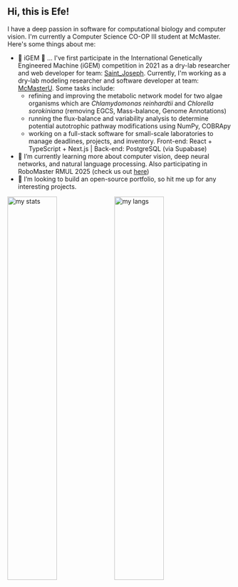 ## Hi, this is Efe!

I have a deep passion in software for computational biology and computer vision. I'm currently a Computer Science CO-OP III student at McMaster. Here's some things about me:

- 🦠 iGEM 🦠 ... I've first participate in the International Genetically Engineered Machine (iGEM) competition in 2021 as a dry-lab researcher and web developer for team: [Saint_Joseph](https://teams.igem.org/3941). Currently, I'm working as a dry-lab modeling researcher and software developer at team: [McMasterU](https://teams.igem.org/5688). Some tasks include:
  - refining and improving the metabolic network model for two algae organisms which are *Chlamydomonas reinhardtii* and *Chlorella sorokiniana* (removing EGCS, Mass-balance, Genome Annotations)
  - running the flux-balance and variability analysis to determine potential autotrophic pathway modifications using NumPy, COBRApy
  - working on a full-stack software for small-scale laboratories to manage deadlines, projects, and inventory. Front-end: React + TypeScript + Next.js | Back-end: PostgreSQL (via Supabase)
- 🌱 I’m currently learning more about computer vision, deep neural networks, and natural language processing. Also participating in RoboMaster RMUL 2025 (check us out [here](https://macrobomaster.com/))
- 👯 I’m looking to build an open-source portfolio, so hit me up for any interesting projects.

<img alt="my stats" align="left" width="47%" src="https://github-readme-stats.vercel.app/api?username=FarukEfe&theme=cobalt&show_icons=true">
<img alt="my langs" align="left" width="47%" src="https://github-readme-stats.vercel.app/api/top-langs/?username=FarukEfe&theme=cobalt&hide_progress=false">
